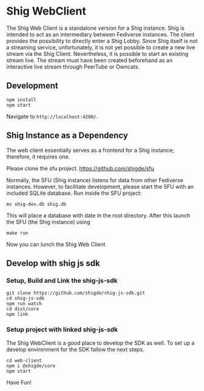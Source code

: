 # Shig WebClient

The Shig Web Client is a standalone version for a Shig instance. Shig is intended to act as an intermediary between Fediverse instances. The client provides the possibility to directly enter a Shig Lobby. Since Shig itself is not a streaming service, unfortunately, it is not yet possible to create a new live stream via the Shig Client.
Nevertheless, it is possible to start an existing stream live.
The stream must have been created beforehand as an interactive live stream through PeerTube or Owncats.

## Development

```shell
npm install
npm start
```

Navigate to `http://localhost:4200/`.


## Shig Instance as a Dependency

The web client essentially serves as a frontend for a Shig instance; therefore, it requires one. 

Please clone the sfu project. https://github.com/shigde/sfu

Normally, the SFU (Shig instance) listens for data from other Fediverse instances. 
However, to facilitate development, please start the SFU with an included SQLite database. 
Run inside the SFU project:

```shell
mv shig-dev.db shig.db
```
This will place a database with date in the root directory. 
After this launch the SFU (the Shig instance) using 

```shell
make run
```

Now you can lunch the Shig Web Client


## Develop with shig js sdk

### Setup, Build and Link the shig-js-sdk


```shell
git clone https://github.com/shigde/shig-js-sdk.git
cd shig-js-sdk
npm run watch
cd dist/core
npm link
```

### Setup project with linked shig-js-sdk

The Shig WebClient is a good place to develop the SDK as well.
To set up a develop environment for the SDK fallow the next steps.

```shell
cd web-client
npm i @shigde/core
npm start
```

Have Fun!



